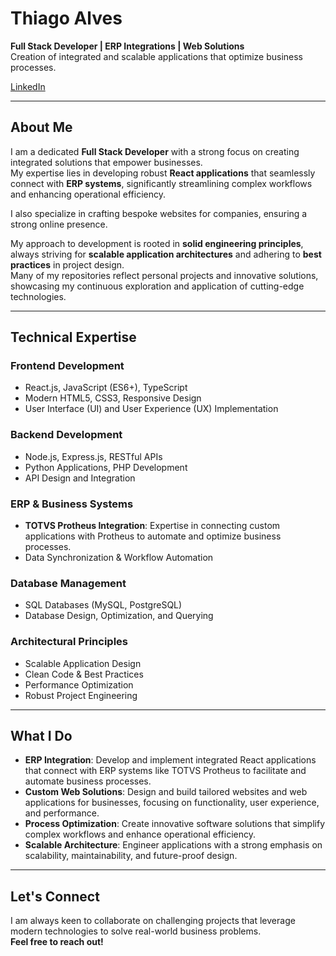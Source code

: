# Thiago Alves

**Full Stack Developer | ERP Integrations | Web Solutions**  
Creation of integrated and scalable applications that optimize business processes.

[LinkedIn](https://www.linkedin.com/in/thiago-alves-396108209/)

---

## About Me

I am a dedicated **Full Stack Developer** with a strong focus on creating integrated solutions that empower businesses.  
My expertise lies in developing robust **React applications** that seamlessly connect with **ERP systems**, significantly streamlining complex workflows and enhancing operational efficiency.  

I also specialize in crafting bespoke websites for companies, ensuring a strong online presence.

My approach to development is rooted in **solid engineering principles**, always striving for **scalable application architectures** and adhering to **best practices** in project design.  
Many of my repositories reflect personal projects and innovative solutions, showcasing my continuous exploration and application of cutting-edge technologies.

---

## Technical Expertise

### **Frontend Development**
- React.js, JavaScript (ES6+), TypeScript  
- Modern HTML5, CSS3, Responsive Design  
- User Interface (UI) and User Experience (UX) Implementation  

### **Backend Development**
- Node.js, Express.js, RESTful APIs  
- Python Applications, PHP Development  
- API Design and Integration  

### **ERP & Business Systems**
- **TOTVS Protheus Integration**: Expertise in connecting custom applications with Protheus to automate and optimize business processes.  
- Data Synchronization & Workflow Automation  

### **Database Management**
- SQL Databases (MySQL, PostgreSQL)  
- Database Design, Optimization, and Querying  

### **Architectural Principles**
- Scalable Application Design  
- Clean Code & Best Practices  
- Performance Optimization  
- Robust Project Engineering  

---

## What I Do
- **ERP Integration**: Develop and implement integrated React applications that connect with ERP systems like TOTVS Protheus to facilitate and automate business processes.  
- **Custom Web Solutions**: Design and build tailored websites and web applications for businesses, focusing on functionality, user experience, and performance.  
- **Process Optimization**: Create innovative software solutions that simplify complex workflows and enhance operational efficiency.  
- **Scalable Architecture**: Engineer applications with a strong emphasis on scalability, maintainability, and future-proof design.  

---

## Let's Connect

I am always keen to collaborate on challenging projects that leverage modern technologies to solve real-world business problems.  
**Feel free to reach out!**
